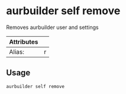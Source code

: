 # aurbuilder self remove

Removes aurbuilder user and settings

| Attributes       | &nbsp;
|------------------|-------------
| Alias:           | r

## Usage

```bash
aurbuilder self remove
```



